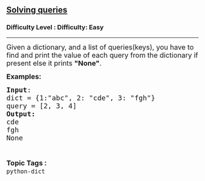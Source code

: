 <h2><a href="https://www.geeksforgeeks.org/problems/solving-queries--173202/1?page=18&difficulty=Easy&status=unsolved&sortBy=accuracy">Solving queries</a></h2><h3>Difficulty Level : Difficulty: Easy</h3><hr><div class="problems_problem_content__Xm_eO"><p><span style="font-size: 18px;">Given a dictionary, and a list of queries(keys), you have to find and print&nbsp;the value of each query from the dictionary if present else it prints&nbsp;<strong>"None"</strong>.</span></p>
<p><span style="font-size: 18px;"><strong>Examples:</strong></span></p>
<pre><span style="font-size: 18px;"><strong>Input</strong>:
dict = {1:"abc", 2: "cde", 3: "fgh"}
query = [2, 3, 4]
<strong>Output:</strong>
cde
fgh
None</span></pre></div><br><p><span style=font-size:18px><strong>Topic Tags : </strong><br><code>python-dict</code>&nbsp;